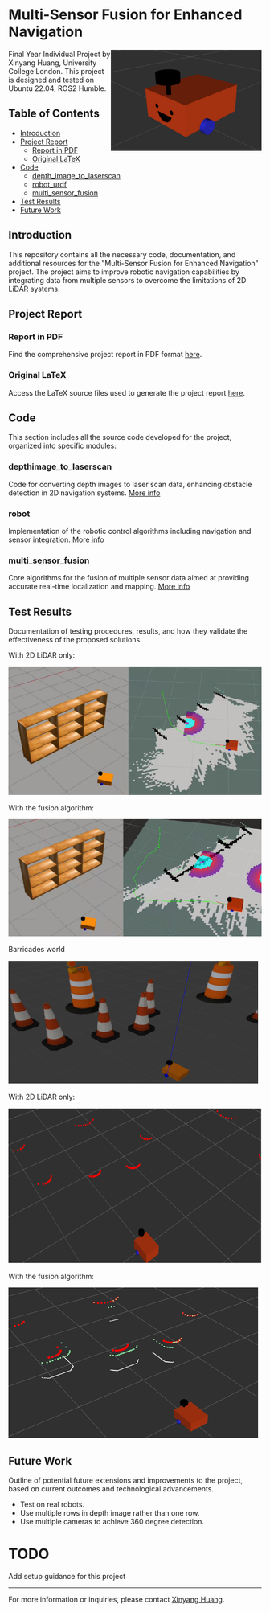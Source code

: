 # Multi-Sensor Fusion for Enhanced Navigation
<img src="latex/figs/readme_pics/cover_page.png" align="right" width="300" alt="header pic"/>
Final Year Individual Project  by Xinyang Huang, University College London. This project is designed and tested on Ubuntu 22.04, ROS2 Humble.

## Table of Contents
- [Introduction](#introduction)
- [Project Report](#project-report)
  - [Report in PDF](#report-in-pdf)
  - [Original LaTeX](#original-latex)
- [Code](#code)
  - [depth_image_to_laserscan](#depth_image_to_laserscan)
  - [robot_urdf](#robot)
  - [multi_sensor_fusion](#multi_sensor_fusion)
- [Test Results](#test-results)
- [Future Work](#future-work)

## Introduction
This repository contains all the necessary code, documentation, and additional resources for the "Multi-Sensor Fusion for Enhanced Navigation" project. The project aims to improve robotic navigation capabilities by integrating data from multiple sensors to overcome the limitations of 2D LiDAR systems.

## Project Report
### Report in PDF
Find the comprehensive project report in PDF format [here](latex/main.pdf).

### Original LaTeX
Access the LaTeX source files used to generate the project report [here](latex).

## Code
This section includes all the source code developed for the project, organized into specific modules:
### depthimage_to_laserscan
Code for converting depth images to laser scan data, enhancing obstacle detection in 2D navigation systems. [More info](src/depthimage_to_laserscan/)

### robot
Implementation of the robotic control algorithms including navigation and sensor integration. [More info](src/fusion_bot/)

### multi_sensor_fusion
Core algorithms for the fusion of multiple sensor data aimed at providing accurate real-time localization and mapping. [More info](src/laser_merger/)

## Test Results
Documentation of testing procedures, results, and how they validate the effectiveness of the proposed solutions. 

With 2D LiDAR only:

![](latex/figs/before_merge.png)

With the fusion algorithm:

![](latex/figs/after_merge.png)

Barricades world

![](figs/readme_pics/barricades.png)

With 2D LiDAR only:

![](figs/readme_pics/barricades_before.png)

With the fusion algorithm:

![](figs/readme_pics/barricades_after.png)
## Future Work
Outline of potential future extensions and improvements to the project, based on current outcomes and technological advancements. 

- Test on real robots.
- Use multiple rows in depth image rather than one row.
- Use multiple cameras to achieve 360 degree detection.

# TODO
Add setup guidance for this project

---
For more information or inquiries, please contact [Xinyang Huang](xinyang.huang.21@ucl.ac.uk).
